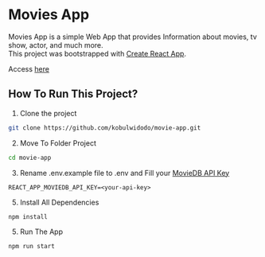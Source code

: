 # Movies App

Movies App is a simple Web App that provides Information about movies, tv show, actor, and much more.\
This project was bootstrapped with [Create React App](https://github.com/facebook/create-react-app).

Access [here](https://kobulwidodo.github.io/movie-app/)

## How To Run This Project?

1. Clone the project
```bash
git clone https://github.com/kobulwidodo/movie-app.git
```
2. Move To Folder Project
```bash
cd movie-app
```
3. Rename .env.example file to .env and Fill your [MovieDB API Key](https://www.themoviedb.org/settings/api)
```env
REACT_APP_MOVIEDB_API_KEY=<your-api-key>
```
5. Install All Dependencies
```bash
npm install
```
5. Run The App
```bash
npm run start
```
